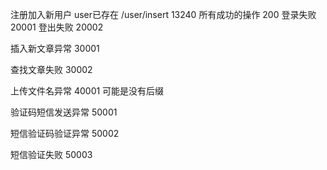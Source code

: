 注册加入新用户 user已存在 /user/insert 13240
所有成功的操作 200
登录失败  20001
登出失败  20002

插入新文章异常 30001

查找文章失败 30002

上传文件名异常 40001 可能是没有后缀

验证码短信发送异常 50001

短信验证码验证异常 50002

短信验证失败 50003